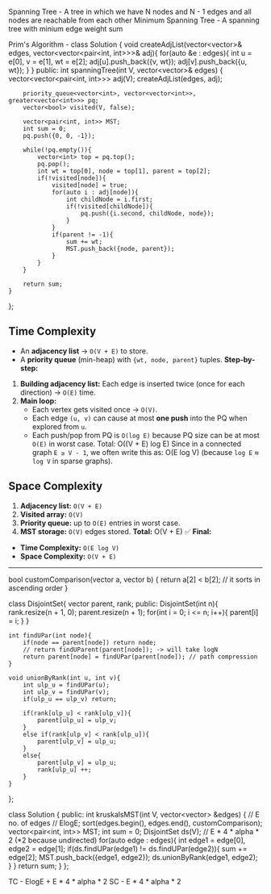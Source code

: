 Spanning Tree - A tree in which we have N nodes and N - 1 edges and all nodes are reachable from each other
Minimum Spanning Tree - A spanning tree with minium edge weight sum

Prim's Algorithm - 
class Solution {
    void createAdjList(vector<vector<int>>& edges, vector<vector<pair<int, int>>>& adj){
        for(auto &e : edges){
            int u = e[0], v = e[1], wt = e[2];
            adj[u].push_back({v, wt});
            adj[v].push_back({u, wt});
        }
    }
  public:
    int spanningTree(int V, vector<vector<int>>& edges) {
        vector<vector<pair<int, int>>> adj(V);
        createAdjList(edges, adj);
        
        priority_queue<vector<int>, vector<vector<int>>, greater<vector<int>>> pq;
        vector<bool> visited(V, false);
        
        vector<pair<int, int>> MST;
        int sum = 0;
        pq.push({0, 0, -1});
        
        while(!pq.empty()){
            vector<int> top = pq.top();
            pq.pop();
            int wt = top[0], node = top[1], parent = top[2];
            if(!visited[node]){
                visited[node] = true;
                for(auto i : adj[node]){
                    int childNode = i.first;
                    if(!visited[childNode]){
                        pq.push({i.second, childNode, node});
                    }
                }
                if(parent != -1){
                    sum += wt;
                    MST.push_back({node, parent});
                }
            }
        }
        
        return sum;
    }
};

## **Time Complexity**
* An **adjacency list** → `O(V + E)` to store.
* A **priority queue** (min-heap) with `{wt, node, parent}` tuples.
**Step-by-step:**
1. **Building adjacency list:**
   Each edge is inserted twice (once for each direction) →
   `O(E)` time.
2. **Main loop:**
   * Each vertex gets visited once → `O(V)`.
   * Each edge `(u, v)` can cause at most **one push** into the PQ when explored from `u`.
   * Each push/pop from PQ is `O(log E)` because PQ size can be at most `O(E)` in worst case.
   Total:
   O((V + E) log E)
   Since in a connected graph `E ≥ V - 1`, we often write this as:
   O(E log V) (because `log E` ≈ `log V` in sparse graphs).

## **Space Complexity**
1. **Adjacency list:** `O(V + E)`
2. **Visited array:** `O(V)`
3. **Priority queue:** up to `O(E)` entries in worst case.
4. **MST storage:** `O(V)` edges stored.
**Total:**
O(V + E)
✅ **Final:**
* **Time Complexity:** `O(E log V)`
* **Space Complexity:** `O(V + E)`

--------------------------------------------------------------------------------------------------------------------------------------------

bool customComparison(vector<int> a, vector<int> b)
{
    return a[2] < b[2]; // it sorts in ascending order
}

class DisjointSet{
    vector<int> parent, rank;
public:
    DisjointSet(int n){
        rank.resize(n + 1, 0);
        parent.resize(n + 1);
        for(int i = 0; i <= n; i++){
            parent[i] = i;
        }
    }
    
    int findUPar(int node){
        if(node == parent[node]) return node;
        // return findUParent(parent[node]); -> will take logN
        return parent[node] = findUPar(parent[node]); // path compression
    }
    
    void unionByRank(int u, int v){
        int ulp_u = findUPar(u);
        int ulp_v = findUPar(v);
        if(ulp_u == ulp_v) return;
        
        if(rank[ulp_u] < rank[ulp_v]){
            parent[ulp_u] = ulp_v;
        }
        else if(rank[ulp_v] < rank[ulp_u]){
            parent[ulp_v] = ulp_u;
        }
        else{
            parent[ulp_v] = ulp_u;
            rank[ulp_u] ++;
        }
    }
    
};

class Solution {
  public:
    int kruskalsMST(int V, vector<vector<int>> &edges) {
        // E no. of edges
        // ElogE;
        sort(edges.begin(), edges.end(), customComparison);
        vector<pair<int, int>> MST;
        int sum = 0;
        DisjointSet ds(V);
        // E * 4 * alpha * 2 (*2 because undirected)
        for(auto edge : edges){
            int edge1 = edge[0], edge2 = edge[1];
            if(ds.findUPar(edge1) != ds.findUPar(edge2)){
                sum += edge[2];
                MST.push_back({edge1, edge2});
                ds.unionByRank(edge1, edge2);
            }
        }
        return sum;
    }
};

TC - ElogE + E * 4 * alpha * 2
SC - E * 4 * alpha * 2